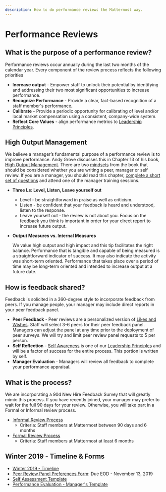 ```yaml
---
description: How to do performance reviews the Mattermost way.
---
```


# Performance Reviews

## What is the purpose of a performance review?

Performance reviews occur annually during the last two months of the calendar year. Every component of the review process reflects the following priorities

* **Increase output** - Empower staff to unlock their potential by identifying and addressing their two most significant opportunities to increase performance.
* **Recognize Performance** - Provide a clear, fact-based recognition of a staff member's performance.
* **Calibrate** - Provide a periodic opportunity for calibrating of level and/or local market compensation using a consistent, company-wide system.
* **Reflect Core Values** - align performance metrics to [Leadership Principles](https://handbook.mattermost.com/company/about-mattermost#leadership-principles). 

## **High Output Management**

We believe a manager’s fundamental purpose of a performance review is to improve performance. Andy Grove discusses this in Chapter 13 of his book, [High Output Management](https://www.amazon.com/High-Output-Management-Andrew-Grove-ebook/dp/B015VACHOK). There are two [mindsets](https://handbook.mattermost.com/company/about-mattermost/mindsets) from the book that should be considered whether you are writing a peer, manager or self review. If you are a manager, you should read this chapter, [complete a short set of questions](https://forms.gle/uG8VvFGcpSfQMdvz6) and attend one of the manager training sessions.

* **Three Ls: Level, Listen, Leave yourself out**
  * Level - be straightforward in praise as well as criticism. 
  * Listen -  be confident that your feedback is heard and understood, listen to the response. 
  * Leave yourself out - the review is not about you. Focus on the feedback you think is important in order for your direct report to increase future output. 
* **Output Measures vs. Internal Measures**

  We value high output and high impact and this tip facilitates the right balance. Performance that is tangible and capable of being measured is a straightforward indicator of success. It may also indicate the activity was short-term oriented. Performance that takes place over a period of time may be long-term oriented and intended to increase output at a future date.

## **How is feedback shared?**

Feedback is solicited in a 360-degree style to incorporate feedback from peers. If you manage people, your manager may include direct reports in your peer feedback panel.

* **Peer Feedback** - Peer reviews are a personalized version of [Likes and Wishes](https://handbook.mattermost.com/company/about-mattermost/mindsets#likes-and-wishes). Staff will select 3-6 peers for their peer feedback panel. Managers can adjust the panel at any time prior to the deployment of peer surveys. We will try and limit peer review panel requests to 5 per person. 
* **Self Reflection** - [Self Awareness](https://handbook.mattermost.com/company/about-mattermost#leadership-principles) is one of our [Leadership Principles](https://handbook.mattermost.com/company/about-mattermost#leadership-principles) and will be a factor of success for the entire process. This portion is written by self. 
* **Manager Evaluation** - Managers will review all feedback to complete your performance appraisal.

## **What is the process?**

We are incorporating a 90d New Hire Feedback Survey that will greatly mimic this process. If you have recently joined, your manager may prefer to wait for the full 90 days for your review. Otherwise, you will take part in a Formal or Informal review process.

* [Informal Review Process](https://handbook.mattermost.com/operations/people/performance-reviews-50/informal-review-process)
  * Criteria: Staff members at Mattermost between 90 days and 6 months 
* [Formal Review Process](https://handbook.mattermost.com/operations/people/performance-reviews-50/formal-review-process)
  * Criteria: Staff members at Mattermost at least 6 months 

## Winter 2019 - Timeline & Forms

* [Winter 2019 - Timeline ](https://handbook.mattermost.com/operations/people/performance-reviews-50/performance-review-timeline-winter-2019)
* [Peer Review Panel Preferences Form](https://docs.google.com/forms/d/e/1FAIpQLSc_EoF9SUvQNA_Je9VdaZ7W54a-_kSfGG03Y-37AaABpnst_Q/viewform): Due EOD - November 13, 2019 
* [Self Assessment Template](https://docs.google.com/forms/d/1ubNB9duV0YShDt7PYWDpjtHkSj6nFJl4HGCLqWpRjwQ/edit)
* [Performance Evaluation - Manager's Template ](https://docs.google.com/document/d/1tTPTp8JC3pUp0kPo2AAUg6XETbURB_bU8f3EOpvKRr0/edit#)

